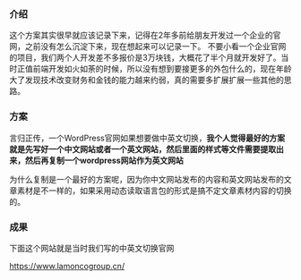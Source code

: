 ### 介绍


这个方案其实很早就应该记录下来，记得在2年多前给朋友开发过一个企业的官网，之前没有怎么沉淀下来，现在想起来可以记录一下。
不要小看一个企业官网的项目，我们两个人开发差不多报价是3万块钱，大概花了半个月就开发好了。当时正值前端开发如火如荼的时候，所以没有想到要接更多的外包什么的，现在年龄大了发现技术改变财务和金钱的能力越来约弱，真的需要多扩展扩展一些其他的思路。
    
### 方案

言归正传，一个WordPress官网如果想要做中英文切换，**我个人觉得最好的方案就是先写好一个中文网站或者一个英文网站，然后里面的样式等文件需要提取出来，然后再复制一个wordpress网站作为英文网站**
    
为什么复制是一个最好的方案呢，因为你中文网站发布的内容和英文网站发布的文章素材是不一样的，如果采用动态读取语言包的形式是搞不定文章素材内容的切换的。


### 成果

下面这个网站就是当时我们写的中英文切换官网

https://www.lamoncogroup.cn/
